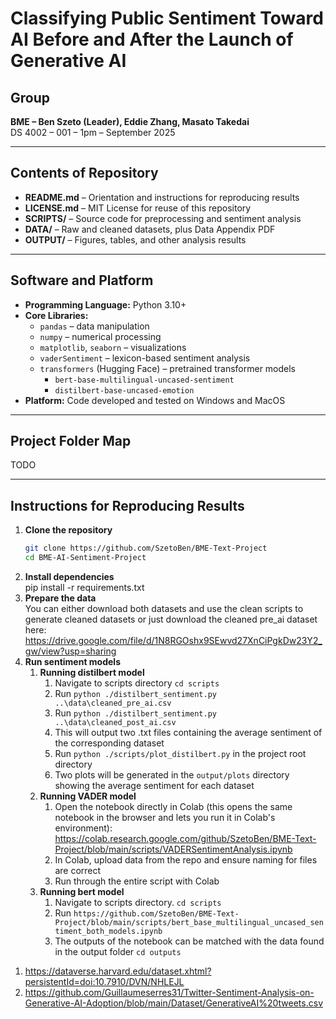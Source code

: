 # Classifying Public Sentiment Toward AI Before and After the Launch of Generative AI  

## Group  
**BME – Ben Szeto (Leader), Eddie Zhang, Masato Takedai**  
DS 4002 – 001 – 1pm – September 2025  

---

## Contents of Repository  
- **README.md** – Orientation and instructions for reproducing results  
- **LICENSE.md** – MIT License for reuse of this repository  
- **SCRIPTS/** – Source code for preprocessing and sentiment analysis  
- **DATA/** – Raw and cleaned datasets, plus Data Appendix PDF  
- **OUTPUT/** – Figures, tables, and other analysis results  

---

## Software and Platform  
- **Programming Language:** Python 3.10+  
- **Core Libraries:**  
  - `pandas` – data manipulation  
  - `numpy` – numerical processing  
  - `matplotlib`, `seaborn` – visualizations  
  - `vaderSentiment` – lexicon-based sentiment analysis  
  - `transformers` (Hugging Face) – pretrained transformer models  
    - `bert-base-multilingual-uncased-sentiment` 
    - `distilbert-base-uncased-emotion`  
- **Platform:** Code developed and tested on Windows and MacOS  

---

## Project Folder Map  

TODO

---

## Instructions for Reproducing Results  
1. **Clone the repository**  
   ```bash
   git clone https://github.com/SzetoBen/BME-Text-Project
   cd BME-AI-Sentiment-Project
2. **Install dependencies**\
    pip install -r requirements.txt
3. **Prepare the data**\
    You can either download both datasets and use the clean scripts to generate cleaned datasets
    or just download the cleaned pre_ai dataset here: https://drive.google.com/file/d/1N8RGOshx9SEwvd27XnCiPgkDw23Y2_gw/view?usp=sharing 
4. **Run sentiment models**
    1) **Running distilbert model**
        1. Navigate to scripts directory ```cd scripts```
        2. Run ```python ./distilbert_sentiment.py ..\data\cleaned_pre_ai.csv```
        3. Run ```python ./distilbert_sentiment.py ..\data\cleaned_post_ai.csv```
        4. This will output two .txt files containing the average sentiment of the corresponding dataset
        5. Run ```python ./scripts/plot_distilbert.py``` in the project root directory 
        6. Two plots will be generated in the ```output/plots``` directory showing the average sentiment for each dataset
    2. **Running VADER model**
        1. Open the notebook directly in Colab (this opens the same notebook in the browser and lets you run it in Colab's environment):
        https://colab.research.google.com/github/SzetoBen/BME-Text-Project/blob/main/scripts/VADERSentimentAnalysis.ipynb
        2. In Colab, upload data from the repo and ensure naming for files are correct
        3. Run through the entire script with Colab
    3. **Running bert model**
        1. Navigate to scripts directory. ```cd scripts```
        2. Run ```https://github.com/SzetoBen/BME-Text-Project/blob/main/scripts/bert_base_multilingual_uncased_sentiment_both_models.ipynb```
        3. The outputs of the notebook can be matched with the data found in the output folder ```cd outputs```
    
1) https://dataverse.harvard.edu/dataset.xhtml?persistentId=doi:10.7910/DVN/NHLEJL
2) https://github.com/Guillaumeserres31/Twitter-Sentiment-Analysis-on-Generative-AI-Adoption/blob/main/Dataset/GenerativeAI%20tweets.csv
